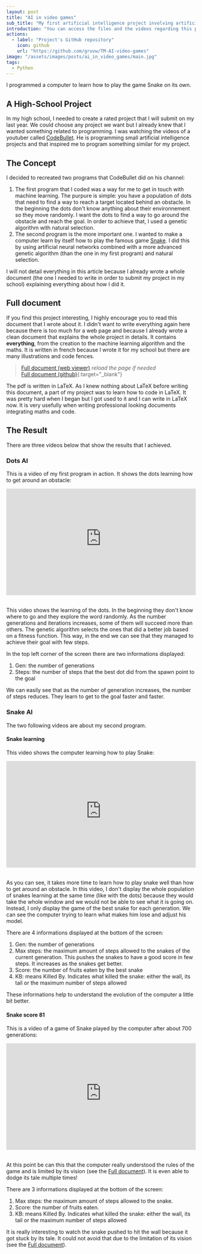 ```yaml
---
layout: post
title: "AI in video games"
sub_title: "My first artificial intelligence project involving artificial neural networks."
introduction: "You can access the files and the videos regarding this project on the following GitHub repository:"
actions:
  - label: "Project's GitHub repository"
    icon: github
    url: "https://github.com/gruvw/TM-AI-video-games"
image: "/assets/images/posts/ai_in_video_games/main.jpg"
tags:
  - Python
---
```


I programmed a computer to learn how to play the game Snake on its own.

## A High-School Project

In my high school, I needed to create a rated project that I will submit on my last year. We could choose any project we want but I already knew that I wanted something related to programming.
I was watching the videos of a youtuber called [CodeBullet](https://www.youtube.com/channel/UC0e3QhIYukixgh5VVpKHH9Q). He is programming small artificial intelligence projects and that inspired me to program something similar for my project.

## The Concept

I decided to recreated two programs that CodeBullet did on his channel:

1. The first program that I coded was a way for me to get in touch with machine learning. The purpure is simple: you have a population of dots that need to find a way to reach a target located behind an obstacle. In the beginning the dots don't know anything about their environnement so they move randomly. I want the dots to find a way to go around the obstacle and reach the goal. In order to achieve that, I used a genetic algorithm with natural selection.
2. The second program is the more important one. I wanted to make a computer learn by itself how to play the famous game [Snake](https://en.wikipedia.org/wiki/Snake_(video_game_genre)). I did this by using artificial neural networks combined with a more advanced genetic algorithm (than the one in my first program) and natural selection.

I will not detail everything in this article because I already wrote a whole document (the one I needed to write in order to submit my project in my school) explaining everything about how I did it.

## Full document

If you find this project interesting, I highly encourage you to read this document that I wrote about it.
I didn't want to write everything again here because there is too much for a web page and because I already wrote a clean document that explains the whole project in details.
It contains **everything**, from the creation to the machine learning algorithm and the maths. It is written in french because I wrote it for my school but there are many illustrations and code fences.

<!-- > <embed src="https://drive.google.com/viewerng/viewer?embedded=true&url=https://github.com/gruvw/TM-AI-video-games/raw/main/TM_Jung_Lucas_3M6.pdf" width="500" height="375"> -->

> <a href="https://drive.google.com/viewerng/viewer?url=https://github.com/gruvw/TM-AI-video-games/raw/main/TM_Jung_Lucas_3M6.pdf&time=0&embedded=true" target="_blank">Full document (web viewer)</a> _reload the page if needed_  
> [Full document (github)](https://github.com/gruvw/TM-AI-video-games/blob/main/TM_Jung_Lucas_3M6.pdf){:target="_blank"}

The pdf is written in LaTeX.
As I knew nothing about LaTeX before writing this document, a part of my project was to learn how to code in LaTeX.
It was pretty hard when I began but I got used to it and I can write in LaTeX now.
It is very usefully when writing professional looking documents integrating maths and code.

## The Result

<style>
.video-responsive{
    overflow:hidden;
    padding-bottom:56.25%;
    position:relative;
    height:0;
}
.video-responsive iframe{
    left:0;
    top:0;
    height:100%;
    width:100%;
    position:absolute;
}
</style>

There are three videos below that show the results that I achieved.

### Dots AI

This is a video of my first program in action. It shows the dots learning how to get around an obstacle:

<div class="video-responsive">
<iframe  src="https://www.youtube-nocookie.com/embed/-AbSTfHwl3o?rel=0" frameborder="0" allow="accelerometer; clipboard-write; encrypted-media; gyroscope; picture-in-picture" allowfullscreen></iframe></div><br>

This video shows the learning of the dots.
In the beginning they don't know where to go and they explore the word randomly.
As the number generations and iterations increases, some of them will succeed more than others.
The genetic algorithm selects the ones that did a better job based on a fitness function.
This way, in the end we can see that they managed to achieve their goal with few steps.

In the top left corner of the screen there are two informations displayed:

1. Gen: the number of generations
2. Steps: the number of steps that the best dot did from the spawn point to the goal

We can easily see that as the number of generation increases, the number of steps reduces. They learn to get to the goal faster and faster.

### Snake AI

The two following videos are about my second program.

#### Snake learning

This video shows the computer learning how to play Snake:

<div class="video-responsive">
<iframe src="https://www.youtube-nocookie.com/embed/QtNxrumyY-E?rel=0" frameborder="0" allow="accelerometer; autoplay; clipboard-write; encrypted-media; gyroscope; picture-in-picture" allowfullscreen></iframe></div><br>

As you can see, it takes more time to learn how to play snake well than how to get around an obstacle.
In this video, I don't display the whole population of snakes learning at the same time (like with the dots) because they would take the whole window and we would not be able to see what it is going on.
Instead, I only display the game of the best snake for each generation.
We can see the computer trying to learn what makes him lose and adjust his model.

There are 4 informations displayed at the bottom of the screen:

1. Gen: the number of generations
2. Max steps: the maximum amount of steps allowed to the snakes of the current generation. This pushes the snakes to have a good score in few steps. It increases as the snakes get better.
3. Score: the number of fruits eaten by the best snake
4. KB: means Killed By. Indicates what killed the snake: either the wall, its tail or the maximum number of steps allowed

These informations help to understand the evolution of the computer a little bit better.

#### Snake score 81

This is a video of a game of Snake played by the computer after about 700 generations:

<div class="video-responsive">
<iframe src="https://www.youtube-nocookie.com/embed/mH_wvQgb-_o?rel=0" frameborder="0" allow="accelerometer; autoplay; clipboard-write; encrypted-media; gyroscope; picture-in-picture" allowfullscreen></iframe></div><br>

At this point be can this that the computer really understood the rules of the game and is limited by its vision (see the [Full document](#full-document)).
It is even able to dodge its tale multiple times!

There are 3 informations displayed at the bottom of the screen:

1. Max steps: the maximum amount of steps allowed to the snake.
2. Score: the number of fruits eaten.
3. KB: means Killed By. Indicates what killed the snake: either the wall, its tail or the maximum number of steps allowed

It is really interesting to watch the snake pushed to hit the wall because it got stuck by its tale. It could not avoid that due to the limitation of its vision (see the [Full document](#full-document)).
